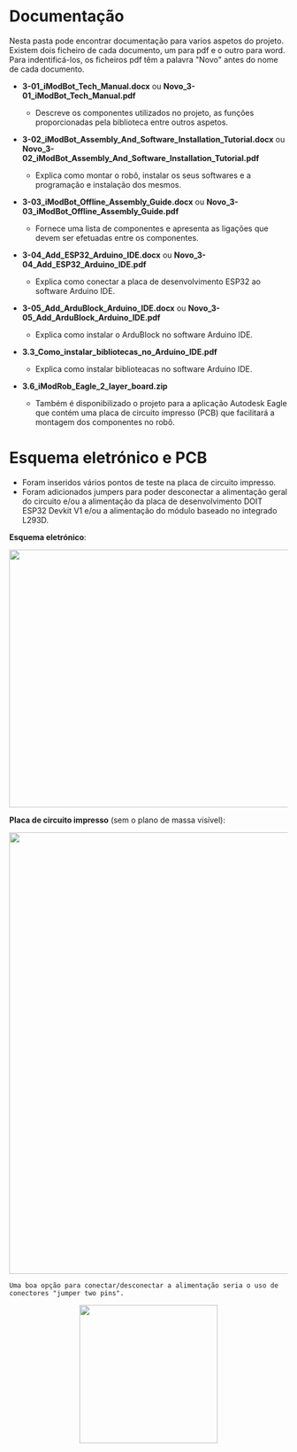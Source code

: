 
# Documentação

Nesta pasta pode encontrar documentação para varios aspetos do projeto. Existem dois ficheiro de cada documento, um para pdf e o outro para word. Para indentificá-los, os ficheiros pdf têm a palavra "Novo" antes do nome de cada documento.

- **3-01_iModBot_Tech_Manual.docx** ou **Novo_3-01_iModBot_Tech_Manual.pdf**
  - Descreve os componentes utilizados no projeto, as funções proporcionadas pela biblioteca entre outros aspetos.

- **3-02_iModBot_Assembly_And_Software_Installation_Tutorial.docx** ou **Novo_3-02_iModBot_Assembly_And_Software_Installation_Tutorial.pdf**
  - Explica como montar o robô, instalar os seus softwares e a programação e instalação dos mesmos.

- **3-03_iModBot_Offline_Assembly_Guide.docx** ou **Novo_3-03_iModBot_Offline_Assembly_Guide.pdf**
  - Fornece uma lista de componentes e apresenta as ligações que devem ser efetuadas entre os componentes.

- **3-04_Add_ESP32_Arduino_IDE.docx** ou **Novo_3-04_Add_ESP32_Arduino_IDE.pdf**
  - Explica como conectar a placa de desenvolvimento ESP32 ao software Arduino IDE.
  
- **3-05_Add_ArduBlock_Arduino_IDE.docx** ou **Novo_3-05_Add_ArduBlock_Arduino_IDE.pdf**
  - Explica como instalar o ArduBlock no software Arduino IDE.
  
- **3.3_Como_instalar_bibliotecas_no_Arduino_IDE.pdf**
  - Explica como instalar biblioteacas no software Arduino IDE.
  
  
- **3.6_iModRob_Eagle_2_layer_board.zip**
  - Também é disponibilizado o projeto para a aplicação Autodesk Eagle que contém uma placa de circuito impresso (PCB) que facilitará a montagem dos componentes no robô.

# Esquema eletrónico e PCB


  - Foram inseridos vários pontos de teste na placa de circuito impresso. 
  - Foram adicionados jumpers para poder desconectar a alimentação geral do circuito e/ou a alimentação da placa de desenvolvimento DOIT ESP32 Devkit V1 e/ou a alimentação do módulo baseado no integrado L293D.

**Esquema eletrónico**:

 <p align="center">
  <img width="882" height="466" src="https://user-images.githubusercontent.com/60508542/87034511-d5f9b100-c1df-11ea-8ed3-99767a2c4866.png">
</p>


**Placa de circuito impresso** (sem o plano de massa visível):

 <p align="center">
  <img width="768" height="798" src="https://user-images.githubusercontent.com/60508542/87034508-d4c88400-c1df-11ea-97bc-7f3ebd613b46.png">
</p>


    Uma boa opção para conectar/desconectar a alimentação seria o uso de conectores "jumper two pins".
    
 <p align="center">
  <img width="250" height="250" src="https://cdn-media.itead.cc/media/catalog/product/cache/1/image/9df78eab33525d08d6e5fb8d27136e95/i/m/im120707001_6.jpg">
</p>
